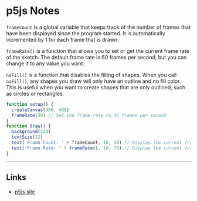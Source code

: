 # p5js Notes

`frameCount` is a global variable that keeps track of the number of frames that have been displayed since the program started. It is automatically incremented by 1 for each frame that is drawn.

`frameRate()` is a function that allows you to set or get the current frame rate of the sketch. The default frame rate is 60 frames per second, but you can change it to any value you want.

`noFill()` is a function that disables the filling of shapes. When you call `noFill()`, any shapes you draw will only have an outline and no fill color. This is useful when you want to create shapes that are only outlined, such as circles or rectangles.

```javascript
function setup() {
  createCanvas(400, 400)
  frameRate(30) // Set the frame rate to 30 frames per second
}
function draw() {
  background(220)
  textSize(32)
  text('Frame Count: ' + frameCount, 10, 30) // Display the current frame count
  text('Frame Rate: ' + frameRate(), 10, 70) // Display the current frame rate
}
```

---

## Links

- [p5js site](https://p5js.org/)
